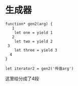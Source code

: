 # 生成器

    function* gen2(arg) {
       1
        let one = yield 1
       2
        let two = yield 2
     3
        let three = yield 3
      4  
    }

    let iterator2 = gen2('传值arg')

这里给分成了4段